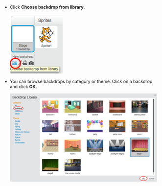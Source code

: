 + Click **Choose backdrop from library**.
    
    ![צילום מסך](images/stage-choose.png)

+ You can browse backdrops by category or theme. Click on a backdrop and click **OK**.
    
    ![צילום מסך](images/backdrop.png)
